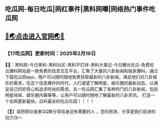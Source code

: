 吃瓜网-每日吃瓜|网红事件|黑料网曝|网络热门事件吃瓜网
----
[🔞🌏点击进入官网🌏🔞](https://h5gua.github.io/)
----
<h3>【17吃瓜网】更新时间：2025年2月19日</h3>

🔞📢：黑料网-今日黑料-黑料社区-黑料不打烊-黑料大事记-今日曝光吃瓜-免费吃瓜爆料网站是一款免费的信息交互平台，汇聚了大量的八卦新闻和独家爆料。通过下载吃瓜网app，用户可以随时随地免费获取最新的八卦新闻，满足他们对八卦娱乐的需求。在这个信息爆炸的时代，人们渴望了解明星、娱乐圈的最新动态，以满足自己的好奇心和追求时尚的需求。五一吃瓜网汇集了各种热门的八卦新闻，包括明星绯闻、娱乐圈内幕等等，让用户可以随时随地了解最新的八卦资讯。 打造一个全网更新最快，瓜料最全的吃瓜乐园！！！！


【🔞】请把网址或者QQ群分享给身边有需要的人 ，您的转发、分享是我们前进的动力😘～
